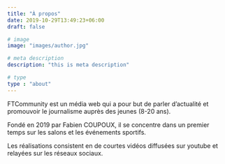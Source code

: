 ```yaml
---
title: "À propos"
date: 2019-10-29T13:49:23+06:00
draft: false

# image
image: "images/author.jpg"

# meta description
description: "this is meta description"

# type
type : "about"
---
```


FTCommunity est un média web qui a pour but de parler d’actualité et promouvoir le journalisme auprès des jeunes (8-20 ans).

Fondé en 2019 par Fabien COUPOUX, il se concentre dans un premier temps sur les salons et les événements sportifs. 

Les réalisations consistent en de courtes vidéos diffusées sur youtube et relayées sur les réseaux sociaux.

